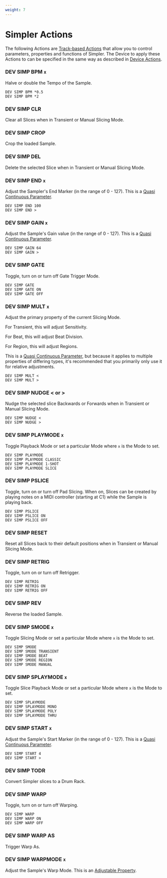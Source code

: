 ```yaml
---
weight: 7
---
```


# Simpler Actions

The following Actions are [Track-based Actions](/manual/general-action-information/#track-based-actions) that allow you to control parameters, properties and functions of Simpler. The Device to apply these Actions to can be specified in the same way as described in [Device Actions](/action-reference/device-actions).

### DEV SIMP BPM `x`

Halve or double the Tempo of the Sample. 

```
DEV SIMP BPM *0.5
DEV SIMP BPM *2
```

### DEV SIMP CLR

Clear all Slices when in Transient or Manual Slicing Mode.

### DEV SIMP CROP

Crop the loaded Sample.

### DEV SIMP DEL

Delete the selected Slice when in Transient or Manual Slicing Mode.

### DEV SIMP END `x`

Adjust the Sampler's End Marker (in the range of 0 - 127). This is a [Quasi Continuous Parameter](/manual/general-action-information/#quasi-continuous-parameters).

```
DEV SIMP END 100
DEV SIMP END >
```

### DEV SIMP GAIN `x`

Adjust the Sample's Gain value (in the range of 0 - 127). This is a [Quasi Continuous Parameter](/manual/general-action-information/#quasi-continuous-parameters).

```
DEV SIMP GAIN 64
DEV SIMP GAIN >
```

### DEV SIMP GATE

Toggle, turn on or turn off Gate Trigger Mode.

```
DEV SIMP GATE
DEV SIMP GATE ON
DEV SIMP GATE OFF
```

### DEV SIMP MULT `x`

Adjust the primary property of the current Slicing Mode.

For Transient, this will adjust Sensitivity.

For Beat, this will adjust Beat Division.

For Region, this will adjust Regions.

This is a [Quasi Continuous Parameter](/manual/general-action-information/#quasi-continuous-parameters), but because it applies to multiple properties of differing types, it's recommended that you primarily only use it for relative adjustments.


```
DEV SIMP MULT <
DEV SIMP MULT >
```

### DEV SIMP NUDGE < or >

Nudge the selected slice Backwards or Forwards when in Transient or Manual Slicing Mode.

```
DEV SIMP NUDGE <
DEV SIMP NUDGE >
```

### DEV SIMP PLAYMODE `x`

Toggle Playback Mode or set a particular Mode where `x` is the Mode to set.

```
DEV SIMP PLAYMODE
DEV SIMP PLAYMODE CLASSIC
DEV SIMP PLAYMODE 1-SHOT
DEV SIMP PLAYMODE SLICE
```

### DEV SIMP PSLICE

Toggle, turn on or turn off Pad Slicing. When on, Slices can be created by playing notes on a MIDI controller (starting at C1) while the Sample is playing back.

```
DEV SIMP PSLICE
DEV SIMP PSLICE ON
DEV SIMP PSLICE OFF
```

### DEV SIMP RESET

Reset all Slices back to their default positions when in Transient or Manual Slicing Mode.

### DEV SIMP RETRIG

Toggle, turn on or turn off Retrigger. 

```
DEV SIMP RETRIG
DEV SIMP RETRIG ON
DEV SIMP RETRIG OFF
```

### DEV SIMP REV

Reverse the loaded Sample.

### DEV SIMP SMODE `x`

Toggle Slicing Mode or set a particular Mode where `x` is the Mode to set.

```
DEV SIMP SMODE
DEV SIMP SMODE TRANSIENT
DEV SIMP SMODE BEAT
DEV SIMP SMODE REGION
DEV SIMP SMODE MANUAL
```

### DEV SIMP SPLAYMODE `x`

Toggle Slice Playback Mode or set a particular Mode where `x` is the Mode to set.

```
DEV SIMP SPLAYMODE
DEV SIMP SPLAYMODE MONO
DEV SIMP SPLAYMODE POLY
DEV SIMP SPLAYMODE THRU
```

### DEV SIMP START `x`

Adjust the Sample's Start Marker (in the range of 0 - 127). This is a
[Quasi Continuous Parameter](/manual/general-action-information/#quasi-continuous-parameters).

```
DEV SIMP START 4
DEV SIMP START >
```

### DEV SIMP TODR

Convert Simpler slices to a Drum Rack.

### DEV SIMP WARP

Toggle, turn on or turn off Warping.

```
DEV SIMP WARP
DEV SIMP WARP ON
DEV SIMP WARP OFF
```

### DEV SIMP WARP AS

Trigger Warp As.

### DEV SIMP WARPMODE `x`

Adjust the Sample's Warp Mode. This is an [Adjustable Property](/manual/general-action-information/#adjustable-properties).

